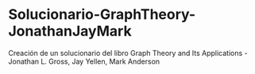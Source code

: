 # Solucionario-GraphTheory-JonathanJayMark
Creación de un solucionario del libro Graph Theory and Its Applications - Jonathan L. Gross, Jay Yellen, Mark Anderson